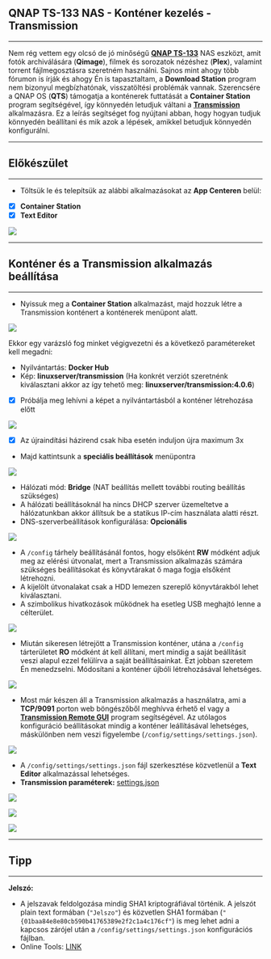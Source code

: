 ## QNAP TS-133 NAS - Konténer kezelés - Transmission
---

Nem rég vettem egy olcsó de jó minőségű **[QNAP TS-133](https://www.qnap.com/hu-hu/product/ts-133)** NAS eszközt, amit fotók archiválására (**Qimage**), filmek és sorozatok nézéshez (**Plex**), valamint torrent fájlmegosztásra szeretném használni. Sajnos mint ahogy több fórumon is írják és ahogy Én is tapasztaltam, a **Download Station** program nem bizonyul megbízhatónak, visszatöltési problémák vannak.
Szerencsére a QNAP OS (**QTS**) támogatja a konténerek futtatását a **Container Station** program segítségével, így könnyedén letudjuk váltani a **[Transmission](https://hub.docker.com/r/linuxserver/transmission)** alkalmazásra.
Ez a leírás segítséget fog nyújtani abban, hogy hogyan tudjuk könnyedén beállítani és mik azok a lépések, amikkel betudjuk könnyedén konfigurálni.

---
## Előkészület
---

- Töltsük le és telepítsük az alábbi alkalmazásokat az **App Centeren** belül:
- [x] **Container Station**
- [x] **Text Editor**

![](/img/1.jpg)

---
## Konténer és a Transmission alkalmazás beállítása
---

- Nyissuk meg a **Container Station** alkalmazást, majd hozzuk létre a Transmission konténert a konténerek menüpont alatt.

![](/img/2.jpg)

Ekkor egy varázsló fog minket végigvezetni és a következő paramétereket kell megadni:
- Nyilvántartás: **Docker Hub**
- Kép: **linuxserver/transmission**
(Ha konkrét verziót szeretnénk kiválasztani akkor az így tehető meg: **linuxserver/transmission:4.0.6**)
- [x] Próbálja meg lehívni a képet a nyilvántartásból a konténer létrehozása előtt

![](/img/3.jpg)

- [x] Az újraindítási házirend csak hiba esetén induljon újra maximum 3x
- Majd kattintsunk a **speciális beállítások** menüpontra

![](/img/4.jpg)

- Hálózati mód: **Bridge**
(NAT beállítás mellett további routing beállítás szükséges)
- A hálózati beállításoknál ha nincs DHCP szerver üzemeltetve a hálózatunkban akkor állítsuk be a statikus IP-cím használata alatti részt.
- DNS-szerverbeállítások konfigurálása: **Opcionális**

![](/img/5.jpg)

- A `/config` tárhely beállításánál fontos, hogy elsőként **RW** módként adjuk meg az elérési útvonalat, mert a Transmission alkalmazás számára szükséges beállításokat és könyvtárakat ő maga fogja elsőként létrehozni.
- A kijelölt útvonalakat csak a HDD lemezen szereplő könyvtárakból lehet kiválasztani.
- A szimbolikus hivatkozások működnek ha esetleg USB meghajtó lenne a célterület.

![](/img/6.jpg)

- Miután sikeresen létrejött a Transmission konténer, utána a `/config` tárterületet **RO** módként át kell állítani, mert mindig a saját beállításit veszi alapul ezzel felülírva a saját beállításainkat. Ezt jobban szeretem Én menedzselni. Módosítani a konténer újbóli létrehozásával lehetséges. 

![](/img/7.jpg)

- Most már készen áll a Transmission alkalmazás a használatra, ami a **TCP/9091** porton web böngészőből meghívva érhető el vagy a **[Transmission Remote GUI](https://github.com/transmission-remote-gui/transgui)** program segítségével. Az utólagos konfiguráció beállításokat mindig a konténer leállításával lehetséges, máskülönben nem veszi figyelembe  (`/config/settings/settings.json`).

![](/img/8.jpg)

- A `/config/settings/settings.json` fájl szerkesztése közvetlenül a **Text Editor** alkalmazással lehetséges.
- **Transmission paraméterek:** [settings.json](https://trac.transmissionbt.com/wiki/MovedToGitHub/EditConfigFiles)

![](/img/9.jpg)

![](/img/10.jpg)

![](/img/11.jpg)

---
## Tipp
---

**Jelszó:**
- A jelszavak feldolgozása mindig SHA1 kriptográfiával történik. A jelszót plain text formában (`"Jelszo"`) és közvetlen SHA1 formában (`"{01baa84e8e80cb590b41765389e2f2c1a4c176cf"`) is meg lehet adni a kapcsos zárójel után a `/config/settings/settings.json` konfigurációs fájlban.
- Online Tools: [LINK](https://timestampgenerator.com/generate-hash/sha1)
